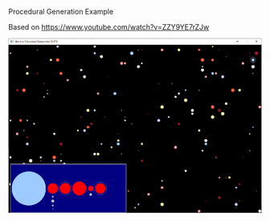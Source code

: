 Procedural Generation Example

Based on https://www.youtube.com/watch?v=ZZY9YE7rZJw

![alt text](UniverseProceduralGeneration.png "Universe Procedural Generation")
